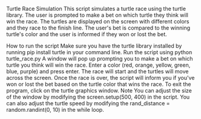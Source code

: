 Turtle Race Simulation
This script simulates a turtle race using the turtle library. The user is prompted to make a bet on which turtle they think will win the race. The turtles are displayed on the screen with different colors and they race to the finish line. The user's bet is compared to the winning turtle's color and the user is informed if they won or lost the bet.

How to run the script
Make sure you have the turtle library installed by running pip install turtle in your command line.
Run the script using python turtle_race.py
A window will pop up prompting you to make a bet on which turtle you think will win the race. Enter a color (red, orange, yellow, green, blue, purple) and press enter.
The race will start and the turtles will move across the screen.
Once the race is over, the script will inform you if you've won or lost the bet based on the turtle color that wins the race.
To exit the program, click on the turtle graphics window.
Note
You can adjust the size of the window by modifying the screen.setup(500, 400) in the script.
You can also adjust the turtle speed by modifying the rand_distance = random.randint(0, 10) in the while loop.
